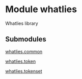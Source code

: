 # Module whatlies

Whatlies library

## Submodules

[whatlies.common](common-py)

[whatlies.token](token-py)

[whatlies.tokenset](tokenset-py)
